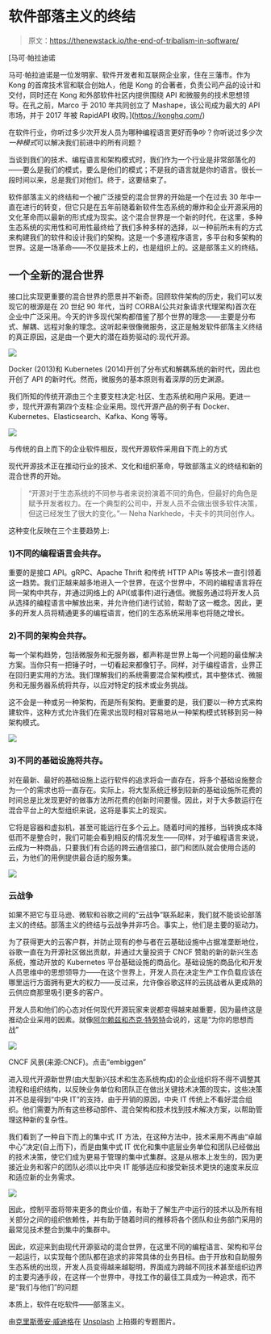 # 软件部落主义的终结

> 原文：<https://thenewstack.io/the-end-of-tribalism-in-software/>

[](https://konghq.com/)

 [马可·帕拉迪诺

马可·帕拉迪诺是一位发明家、软件开发者和互联网企业家，住在三藩市。作为 Kong 的首席技术官和联合创始人，他是 Kong 的合著者，负责公司产品的设计和交付，同时还在 Kong 和外部软件社区内提供围绕 API 和微服务的技术思想领导。在孔之前，Marco 于 2010 年共同创立了 Mashape，该公司成为最大的 API 市场，并于 2017 年被 RapidAPI 收购。](https://konghq.com/) [](https://konghq.com/)

在软件行业，你听过多少次开发人员为哪种编程语言更好而争吵？你听说过多少次*一种模式*可以解决我们前进中的所有问题？

当谈到我们的技术、编程语言和架构模式时，我们作为一个行业是非常部落化的——要么是我们的模式，要么是他们的模式；不是我的语言就是你的语言。很长一段时间以来，总是我们对他们。终于，这要结束了。

软件部落主义的终结和一个被广泛接受的混合世界的开始是一个在过去 30 年中一直在进行的转变，但它只是在五年前随着新软件生态系统的爆炸和企业开源采用的文化革命而以最新的形式成为现实。这个混合世界是一个新的时代，在这里，多种生态系统的实用性和可用性最终给了我们多种多样的选择，以一种前所未有的方式来构建我们的软件和设计我们的架构。这是一个多道程序语言，多平台和多架构的世界。这是一场革命——不仅是技术上的，也是组织上的。这是部落主义的终结。

## 一个全新的混合世界

接口比实现更重要的混合世界的愿景并不新奇。回顾软件架构的历史，我们可以发现它的根源是在 20 世纪 90 年代，当时 CORBA(公共对象请求代理架构)首次在企业中广泛采用。今天的许多现代架构都借鉴了那个世界的理念——主要是分布式、解耦、远程对象的理念。这听起来很像微服务，这正是触发软件部落主义终结的真正原因，这是由一个更大的潜在趋势驱动的:现代开源。

![](img/3dac52d0153854fa3e7ce4497814e45f.png)

Docker (2013)和 Kubernetes (2014)开创了分布式和解耦系统的新时代，因此也开创了 API 的新时代。然而，微服务的基本原则有着深厚的历史渊源。

我们所知的传统开源由三个主要支柱决定:社区、生态系统和用户采用。更进一步，现代开源有第四个支柱:企业采用。现代开源产品的例子有 Docker、Kubernetes、Elasticsearch、Kafka、Kong 等等。

![](img/bcaedf5fbb4c3dc03899d09dacd57fc2.png)

与传统的自上而下的企业软件相反，现代开源软件采用自下而上的方式

现代开源技术正在推动行业的技术、文化和组织革命，导致部落主义的终结和新的混合世界的开始。

> “开源对于生态系统的不同参与者来说扮演着不同的角色，但最好的角色是赋予开发者权力。在一个典型的公司中，开发人员不会做出很多软件决策，但这已经发生了很大的变化。”— Neha Narkhede，卡夫卡的共同创作人。

这种变化反映在三个主要趋势上:

### 1)不同的编程语言会共存。

重要的是接口 API。gRPC、Apache Thrift 和传统 HTTP APIs 等技术一直引领着这一趋势。我们正越来越多地进入一个世界，在这个世界中，不同的编程语言将在同一架构中共存，并通过网络上的 API(或事件)进行通信。微服务通过将开发人员从选择的编程语言中解放出来，并允许他们进行试验，帮助了这一概念。因此，更多的开发人员将精通更多的编程语言，他们的生态系统采用率也将随之增长。

### 2)不同的架构会共存。

每一个架构趋势，包括微服务和无服务器，都声称是世界上每一个问题的最佳解决方案。当你只有一把锤子时，一切看起来都像钉子。同样，对于编程语言，业界正在回归更实用的方法。我们理解我们的系统需要混合架构模式，其中整体式、微服务和无服务器系统将共存，以应对特定的技术或业务挑战。

这不会是一种或另一种架构，而是所有架构。更重要的是，我们要以一种方式来构建软件，这种方式允许我们在需求出现时相对容易地从一种架构模式转移到另一种架构模式。

![](img/91e905c0c34a0fb664cc9cc28cf5980e.png)

### 3)不同的基础设施将共存。

对在最新、最好的基础设施上运行软件的追求将会一直存在，将多个基础设施整合为一个的需求也将一直存在。实际上，将大型系统迁移到较新的基础设施所花费的时间总是比发现更好的做事方法所花费的创新时间要慢。因此，对于大多数运行在混合平台上的大型组织来说，这将是事实上的现实。

它将是容器和虚拟机，甚至可能运行在多个云上。随着时间的推移，当转换成本降低而不是整合时，我们可能会看到相反的情况发生——同样，对于编程语言来说，云成为一种商品，只要我们有合适的跨云通信接口，部门和团队就会使用合适的云，为他们的用例提供最合适的服务集。

![](img/8ca0f1bdf0541f7bcbe661064a3fda41.png)

### 云战争

如果不把它与亚马逊、微软和谷歌之间的“云战争”联系起来，我们就不能谈论部落主义的终结。部落主义的终结与云战争并非巧合。事实上，他们是主要的驱动力。

为了获得更大的云客户群，并防止现有的参与者在云基础设施中占据准垄断地位，谷歌一直在为开源社区做出贡献，并通过大量投资于 CNCF 赞助的新的新兴生态系统，推动开放的 Kubernetes 平台基础设施的商品化。基础设施的商品化和开发人员思维中的思想领导力——在这个世界上，开发人员在决定生产工作负载应该在哪里运行方面拥有更大的权力——反过来，允许像谷歌这样的云挑战者从更成熟的云供应商那里吸引更多的客户。

开发人员和他们的心态对任何现代开源玩家来说都变得越来越重要，因为最终这是推动企业采用的因素。就像[阿尔赖兹和杰克·特劳特](https://adage.com/article/al-ries/a-words-jack-trout-positioning/309341/)会说的，这是“为你的思想而战”

[![](img/8d1121132437b967741eded0563fa288.png)](https://thenewstack.io/the-end-of-tribalism-in-software/marco7/)

CNCF 风景(来源:CNCF)。点击“embiggen”

进入现代开源新世界(由大型新兴技术和生态系统构成)的企业组织将不得不调整其流程和组织结构，以反映业务单位和团队正在做出关键技术决策的现实，这些决策并不总是得到“中央 IT”的支持，由于开销的原因，中央 IT 传统上不看好混合组织。他们需要为所有这些移动部件、混合架构和技术找到技术解决方案，以帮助管理这种新的复杂性。

我们看到了一种自下而上的集中式 IT 方法，在这种方法中，技术采用不再由“卓越中心”决定(自上而下)，而是由集中式 IT 优化和集中底层业务单位和团队已经做出的技术决策，使它们成为更易于管理的集中式集群。这是从根本上发生的，因为更接近业务和客户的团队必须以比中央 IT 能够适应和接受新技术更快的速度来反应和适应新的业务需求。

![](img/acc3431d90aaa0676185aaa4d3c98bc3.png)

因此，控制平面将带来更多的商业价值，有助于了解生产中运行的技术以及所有相关部分之间的组织依赖性，并有助于随着时间的推移将各个团队和业务部门采用的最常见技术整合到集中的集群中。

因此，欢迎来到由现代开源驱动的混合世界，在这里不同的编程语言、架构和平台一起运行，以实现每个团队都在追求的非常具体的业务目标。由于开放和自助服务生态系统的出现，开发人员变得越来越聪明，界面成为跨越不同技术甚至组织边界的主要沟通手段，在这样一个世界中，寻找工作的最佳工具成为一种追求，而不是“我们与他们”的问题

本质上，软件在吃软件——部落主义。

由[克里斯蒂安·威迪格](https://unsplash.com/photos/1XGlbRjt92Q?utm_source=unsplash&utm_medium=referral&utm_content=creditCopyText)在 [Unsplash](https://unsplash.com/search/photos/peace?utm_source=unsplash&utm_medium=referral&utm_content=creditCopyText) 上拍摄的专题图片。

<svg xmlns:xlink="http://www.w3.org/1999/xlink" viewBox="0 0 68 31" version="1.1"><title>Group</title> <desc>Created with Sketch.</desc></svg>